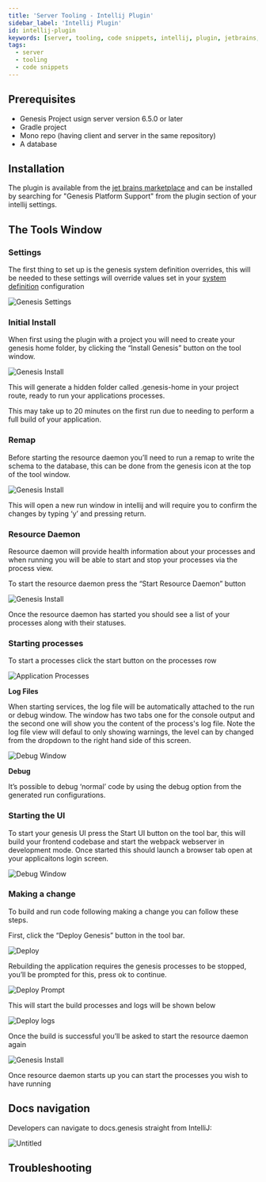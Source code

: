 ```yaml
---
title: 'Server Tooling - Intellij Plugin'
sidebar_label: 'Intellij Plugin'
id: intellij-plugin
keywords: [server, tooling, code snippets, intellij, plugin, jetbrains, local]
tags:
  - server
  - tooling
  - code snippets
---
```


## Prerequisites

 - Genesis Project usign server version 6.5.0 or later
 - Gradle project
 - Mono repo (having client and server in the same repository)
 - A database

## Installation

The plugin is available from the [jet brains marketplace](https://plugins.jetbrains.com/plugin/21131-genesis-platform-support) and can be installed by searching for "Genesis Platform Support" from the plugin section of your intellij settings.

## The Tools Window

### Settings

The first thing to set up is the genesis system definition overrides, this will be needed to these settings will override values set in your [system definition](/server/configuring-runtime/system-definitions/) configuration

![Genesis Settings](/img/intellij-settings.png)

### Initial Install

When first using the plugin with a project you will need to create your genesis home folder, by clicking the “Install Genesis” button on the tool window.

![Genesis Install](/img/intellij-install.png)

This will generate a hidden folder called .genesis-home in your project route, ready to run your applications processes.

This may take up to 20 minutes on the first run due to needing to perform a full build of your application.

### Remap

Before starting the resource daemon you’ll need to run a remap to write the schema to the database, this can be done from the genesis icon at the top of the tool window.

![Genesis Install](/img/intellij-remap.png)

This will open a new run window in intellij and will require you to confirm the changes by typing ‘y’ and pressing return. 

### Resource Daemon

Resource daemon will provide health information about your processes and when running you will be able to start and stop your processes via the process view. 

To start the resource daemon press the “Start Resource Daemon” button 

![Genesis Install](/img/intellij-daemon.png)

Once the resource daemon has started you should see a list of your processes along with their statuses.

### Starting processes

To start a processes click the start button on the processes row

![Application Processes](/img/intellij-processes.png)

**Log Files**

When starting services, the log file will be automatically attached to the run or debug window.
The window has two tabs one for the console output and the second one will show you the content of the process's log file.
Note the log file view will defaul to only showing warnings, the level can by changed from the dropdown to the right hand side of this screen. 

![Debug Window](/img/intellij-debug.png)

**Debug**

It’s possible to debug ‘normal’ code by using the debug option from the generated run configurations.

### Starting the UI

To start your genesis UI press the Start UI button on the tool bar, this will build your frontend codebase and start the webpack webserver in development mode. 
Once started this should launch a browser tab open at your applicaitons login screen.

![Debug Window](/img/intellij-ui.png)

### Making a change

To build and run code following making a change you can follow these steps.

First, click the “Deploy Genesis” button in the tool bar.

![Deploy](/img/intellij-deploy1.png)

Rebuilding the application requires the genesis processes to be stopped, you’ll be prompted for this, press ok to continue. 

![Deploy Prompt](/img/intellij-deploy2.png)

This will start the build processes and logs will be shown below

![Deploy logs](/img/intellij-deploy3.png)

Once the build is successful you’ll be asked to start the resource daemon again

![Genesis Install](/img/intellij-daemon.png)

Once resource daemon starts up you can start the processes you wish to have running


## Docs navigation

Developers can navigate to docs.genesis straight from IntelliJ:

![Untitled](IntelliJ%20Plugin%20fba746d51a664415b2298792351bbb86/Untitled%2015.png)

## Troubleshooting
